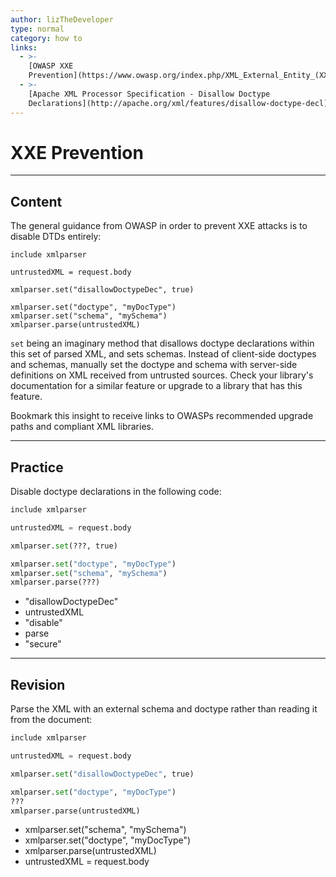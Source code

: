 ```yaml
---
author: lizTheDeveloper
type: normal
category: how to
links:
  - >-
    [OWASP XXE
    Prevention](https://www.owasp.org/index.php/XML_External_Entity_(XXE)_Prevention_Cheat_Sheet){website}
  - >-
    [Apache XML Processor Specification - Disallow Doctype
    Declarations](http://apache.org/xml/features/disallow-doctype-decl){website}
---
```


# XXE Prevention


---

## Content

The general guidance from OWASP in order to prevent XXE attacks is to disable DTDs entirely:

```plain-text
include xmlparser

untrustedXML = request.body

xmlparser.set("disallowDoctypeDec", true)

xmlparser.set("doctype", "myDocType")
xmlparser.set("schema", "mySchema")
xmlparser.parse(untrustedXML)
```

`set` being an imaginary method that disallows doctype declarations within this set of parsed XML, and sets schemas. Instead of client-side doctypes and schemas, manually set the doctype and schema with server-side definitions on XML received from untrusted sources. Check your library's documentation for a similar feature or upgrade to a library that has this feature.

Bookmark this insight to receive links to OWASPs recommended upgrade paths and compliant XML libraries.


---

## Practice

Disable doctype declarations in the following code:

```python
include xmlparser

untrustedXML = request.body

xmlparser.set(???, true)

xmlparser.set("doctype", "myDocType")
xmlparser.set("schema", "mySchema")
xmlparser.parse(???)
```

- "disallowDoctypeDec"
- untrustedXML
- "disable"
- parse
- "secure"


---

## Revision

Parse the XML with an external schema and doctype rather than reading it from the document:

```python
include xmlparser

untrustedXML = request.body

xmlparser.set("disallowDoctypeDec", true)

xmlparser.set("doctype", "myDocType")
???
xmlparser.parse(untrustedXML)
```

- xmlparser.set("schema", "mySchema")
- xmlparser.set("doctype", "myDocType")
- xmlparser.parse(untrustedXML)
- untrustedXML = request.body
 
